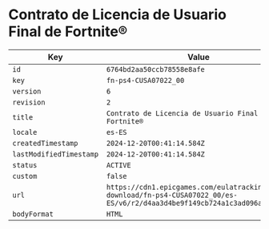# Contrato de Licencia de Usuario Final de Fortnite®

| Key | Value |
| --- | ----- |
| `id` | `6764bd2aa50ccb78558e8afe` |
| `key` | `fn-ps4-CUSA07022_00` |
| `version` | `6` |
| `revision` | `2` |
| `title` | `Contrato de Licencia de Usuario Final de Fortnite®` |
| `locale` | `es-ES` |
| `createdTimestamp` | `2024-12-20T00:41:14.584Z` |
| `lastModifiedTimestamp` | `2024-12-20T00:41:14.584Z` |
| `status` | `ACTIVE` |
| `custom` | `false` |
| `url` | `https://cdn1.epicgames.com/eulatracking-download/fn-ps4-CUSA07022_00/es-ES/v6/r2/d4aa3d4be9f149cb724a1c3ad096a0f4.pdf` |
| `bodyFormat` | `HTML` |
